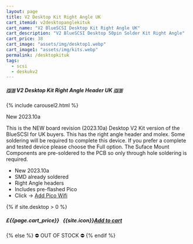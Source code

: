 ```yaml
---
layout: page
title: V2 Desktop Kit Right Angle UK
cart_itemid: v2desktopanglekituk
cart_name: "V2 BlueSCSI Desktop Kit Right Angle UK"
cart_description: "V2 BlueSCSI Desktop 50pin Solder Kit Right Angle"
cart_price: 38
cart_image: "assets/img/desktop1.webp"
cart_image1: "assets/img/kits.webp"
permalink: /desktopkituk
tags: 
  - scsi
  - deskukv2
---
```


##### 🇬🇧 V2 Desktop Kit Right Angle Header UK 🇬🇧

{% include carousel2.html %}

New 2023.10a

This is the NEW board revision (2023.10a) Desktop V2 Kit version of the BlueSCSI for UK buyers. This has the right angle header and molex. Some soldering will be required to complete this device. If you prefer a complete and tested device please choose the Full option. The Suface Mount Components are pre-soldered to the PCB so only through hole soldering is required.

* New 2023.10a
* SMD already soldered
* Right Angle headers
* Includes pre-flashed Pico
* Click &#8594; [Add Pico Wifi](/picowifi)

{% if site.desktop > 0 %}
##### £{{page.cart_price}} &nbsp; {{site.icon}}[Add to cart](/cart#{{page.cart_itemid}})
{% else %}
&#9940; OUT OF STOCK &#9940;
{% endif %}